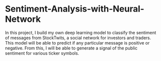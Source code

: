 # Sentiment-Analysis-with-Neural-Network

In this project, I build my own deep learning model to classify the sentiment of messages from StockTwits, a social network for investors and traders. This model will be able to predict if any particular message is positive or negative. From this, I will be able to generate a signal of the public sentiment for various ticker symbols.
